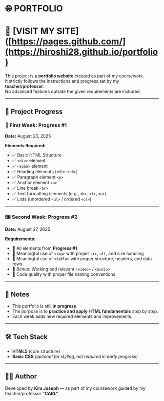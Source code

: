 # 🌐 PORTFOLIO  
# 🔗 [VISIT MY SITE]([https://pages.github.com/](https://hiroshi28.github.io/portfolio)

This project is a **portfolio website** created as part of my coursework.  
It strictly follows the instructions and progress set by my **teacher/professor**.  
No advanced features outside the given requirements are included.  

---

## 📅 Project Progress  

### 📖 First Week: Progress #1  
**Date:** August 23, 2025  

**Elements Required:**  
- ✅ Basic HTML Structure  
- ✅ `<div>` element  
- ✅ `<span>` element  
- ✅ Heading elements (`<h1>`–`<h6>`)  
- ✅ Paragraph element `<p>`  
- ✅ Anchor element `<a>`  
- ✅ Line break `<br>`  
- ✅ Text formatting elements (e.g., `<b>`, `<i>`, `<u>`)  
- ✅ Lists (unordered `<ul>` / ordered `<ol>`)  

---

### 🖼️ Second Week: Progress #2  
**Date:** August 27, 2025  

**Requirements:**  
- 🔹 All elements from **Progress #1**  
- 🔹 Meaningful use of `<img>` with proper `src`, `alt`, and size handling  
- 🔹 Meaningful use of `<table>` with proper structure, headers, and data rows  
- 🔹 *Bonus*: Working and relevant `<video>` / `<audio>`  
- 🔹 Code quality with proper file naming conventions  

---

## 🎯 Notes  
- This portfolio is still **in progress**.  
- The purpose is to **practice and apply HTML fundamentals** step by step.  
- Each week adds new required elements and improvements.  

---

## 🛠️ Tech Stack  
- **HTML5** (core structure)  
- **Basic CSS** *(optional for styling, not required in early progress)*  

---

## 👨‍🎓 Author  
Developed by **Kim Joseph** — as part of my coursework guided by my teacher/professor **"CARL"**.  
